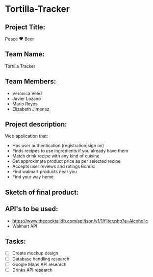 # Tortilla-Tracker

## Project Title: 
Peace ♥ Beer
## Team Name: 
Tortilla Tracker
## Team Members:
* Verónica Velez
* Javier Lozano
* Mario Reyes
* Elizabeth Jimenez
## Project description:
Web application that:
* Has user authentication (registration|sign on)
* Finds recipes to use ingredients if you already have them
* Match drink recipe with any kind of cuisine
* Get approximate product price as per selected recipe
* Accepts user reviews and ratings
Bonus:
* Find walmart products near you
* Find your way home
## Sketch of final product:

## API's to be used:
* https://www.thecocktaildb.com/api/json/v1/1/filter.php?a=Alcoholic
* Walmart API
## Tasks:
- [ ] Create mockup design
- [ ] Database handling research
- [ ] Google Maps API research
- [ ] Drinks API research
